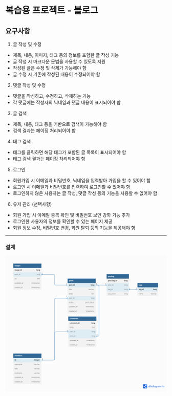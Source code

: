 # 복습용 프로젝트 - 블로그 

## 요구사항
1. 글 작성 및 수정
- 제목, 내용, 이미지, 태그 등의 정보를 포함한 글 작성 기능
- 글 작성 시 마크다운 문법을 사용할 수 있도록 지원
- 작성된 글은 수정 및 삭제가 가능해야 함
- 글 수정 시 기존에 작성된 내용이 수정되어야 함
2. 댓글 작성 및 수정
- 댓글을 작성하고, 수정하고, 삭제하는 기능
- 각 댓글에는 작성자의 닉네임과 댓글 내용이 표시되어야 함
3. 글 검색
- 제목, 내용, 태그 등을 기반으로 검색이 가능해야 함
- 검색 결과는 페이징 처리되어야 함
4. 태그 검색
- 태그를 클릭하면 해당 태그가 포함된 글 목록이 표시되어야 함
- 태그 검색 결과는 페이징 처리되어야 함
5. 로그인
- 회원가입 시 이메일과 비밀번호, 닉네임을 입력받아 가입을 할 수 있어야 함
- 로그인 시 이메일과 비밀번호를 입력하여 로그인할 수 있어야 함
- 로그인하지 않은 사용자는 글 작성, 댓글 작성 등의 기능을 사용할 수 없어야 함
6. 유저 관리 (선택사항)
- 회원 가입 시 이메일 중복 확인 및 비밀번호 보안 강화 기능 추가
- 로그인한 사용자의 정보를 확인할 수 있는 페이지 제공
- 회원 정보 수정, 비밀번호 변경, 회원 탈퇴 등의 기능을 제공해야 함

--- 

### 설계 

![ERD](./BLOG_SERVICE_ERD.png)

